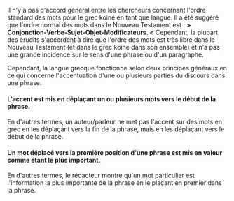 Il n'y a pas d'accord général entre les chercheurs concernant l'ordre standard des mots pour le grec koiné en tant que langue. Il a été suggéré que l'ordre normal des mots dans le Nouveau Testament est : **> Conjonction-Verbe-Sujet-Objet-Modificateurs. <** Cependant, la plupart des érudits s'accordent à dire que l'ordre des mots est très libre dans le Nouveau Testament (et dans le grec koiné dans son ensemble) et n'a pas une grande incidence sur le sens d'une phrase ou d'un paragraphe.

Cependant, la langue grecque fonctionne selon deux principes généraux en ce qui concerne l'accentuation d'une ou plusieurs parties du discours dans une phrase.

#### L'accent est mis en déplaçant un ou plusieurs mots vers le début de la phrase.

En d'autres termes, un auteur/parleur ne met pas l'accent sur des mots en grec en les déplaçant vers la fin de la phrase, mais en les déplaçant vers le début de la phrase.

#### Un mot déplacé vers la première position d'une phrase est mis en valeur comme étant le plus important.

En d'autres termes, le rédacteur montre qu'un mot particulier est l'information la plus importante de la phrase en le plaçant en premier dans la phrase.
